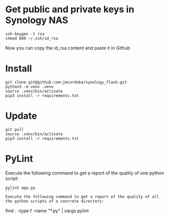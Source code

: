 


# Get public and private keys in Synology NAS

```
ssh-keygen -t rsa
chmod 600 ~/.ssh/id_rsa
```
Now you can copy the id_rsa content and paste it in Github

# Install

```
git clone git@github.com:jmcordoba/synology_flask.git
python3 -m venv .venv
source .venv/bin/activate
pip3 install -r requirements.txt
```

# Update

```
git pull
source .venv/bin/activate
pip3 install -r requirements.txt
```

# PyLint
Execute the following command to get a report of the quality of one python script:
````
pylint app.py
```
Execute the following command to get a report of the quality of all the python scripts of a concrete directory:
````
find . -type f -name "*.py" | xargs pylint 
```